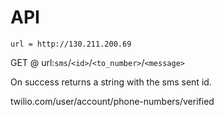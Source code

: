 API
===
``url = http://130.211.200.69``

GET @ url:``sms``/``<id>``/``<to_number>``/``<message>``

On success returns a string with the sms sent id.

twilio.com/user/account/phone-numbers/verified
